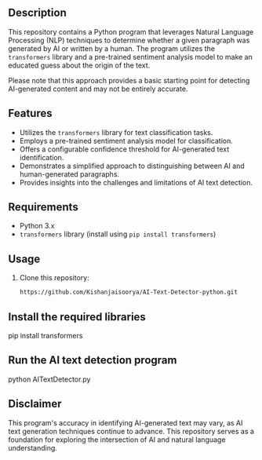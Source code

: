 ## Description

This repository contains a Python program that leverages Natural Language Processing (NLP) techniques to determine whether a given paragraph was generated by AI or written by a human. The program utilizes the `transformers` library and a pre-trained sentiment analysis model to make an educated guess about the origin of the text.

Please note that this approach provides a basic starting point for detecting AI-generated content and may not be entirely accurate.

## Features

- Utilizes the `transformers` library for text classification tasks.
- Employs a pre-trained sentiment analysis model for classification.
- Offers a configurable confidence threshold for AI-generated text identification.
- Demonstrates a simplified approach to distinguishing between AI and human-generated paragraphs.
- Provides insights into the challenges and limitations of AI text detection.

## Requirements

- Python 3.x
- `transformers` library (install using `pip install transformers`)

## Usage

1. Clone this repository:
   ```bash
   https://github.com/Kishanjaisoorya/AI-Text-Detector-python.git

## Install the required libraries

pip install transformers

## Run the AI text detection program


python AITextDetector.py


## Disclaimer
This program's accuracy in identifying AI-generated text may vary, as AI text generation techniques continue to advance. This repository serves as a foundation for exploring the intersection of AI and natural language understanding.
